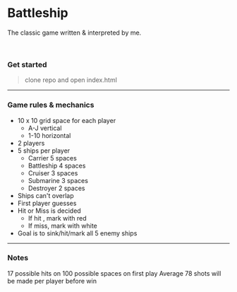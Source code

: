 # Battleship

The classic game written & interpreted by me.

<br/>

### Get started

> clone repo and open index.html

---

### Game rules & mechanics

- 10 x 10 grid space for each player
  - A-J vertical
  - 1-10 horizontal
- 2 players
- 5 ships per player
  - Carrier 5 spaces
  - Battleship 4 spaces
  - Cruiser 3 spaces
  - Submarine 3 spaces
  - Destroyer 2 spaces
- Ships can't overlap
- First player guesses
- Hit or Miss is decided
  - If hit , mark with red
  - If miss, mark with white
- Goal is to sink/hit/mark all 5 enemy ships

---

### Notes

17 possible hits on 100 possible spaces on first play
Average 78 shots will be made per player before win
